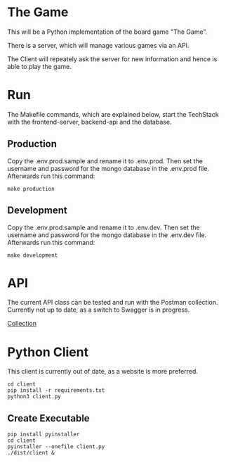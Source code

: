 # The Game

This will be a Python implementation of the board game "The Game".

There is a server, which will manage various games via an API.

The Client will repeately ask the server for new information and hence is able to play the game.

# Run

The Makefile commands, which are explained below, start the TechStack with the frontend-server, backend-api and the database.

## Production

Copy the .env.prod.sample and rename it to .env.prod. Then set the username and password for the mongo database in the .env.prod file.
Afterwards run this command:

```shell
make production
```

## Development

Copy the .env.prod.sample and rename it to .env.dev. Then set the username and password for the mongo database in the .env.dev file.
Afterwards run this command:

```shell
make development
```

# API

The current API class can be tested and run with the Postman collection.
Currently not up to date, as a switch to Swagger is in progress.

[Collection](./TheGame.postman_collection.json)


# Python Client

This client is currently out of date, as a website is more preferred.

```shell
cd client
pip install -r requirements.txt
python3 client.py
```

## Create Executable

```shell
pip install pyinstaller
cd client
pyinstaller --onefile client.py
./dist/client &
```

